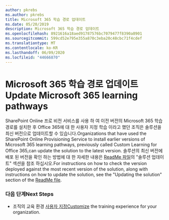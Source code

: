 ```yaml
---
author: pkrebs
ms.author: pkrebs
title: Microsoft 365 학습 경로 업데이트
ms.date: 05/20/2019
description: Microsoft 365 학습 경로 업데이트
ms.openlocfilehash: 8921616a18aed91787576bc7079477f8390a8901
ms.sourcegitcommit: 599cd52e795e355a870c3eba20c48cbc71f4cdef
ms.translationtype: MT
ms.contentlocale: ko-KR
ms.lasthandoff: 06/09/2020
ms.locfileid: "44666870"
---
```

# <a name="update-microsoft-365-learning-pathways"></a><span data-ttu-id="c6e9f-103">Microsoft 365 학습 경로 업데이트</span><span class="sxs-lookup"><span data-stu-id="c6e9f-103">Update Microsoft 365 learning pathways</span></span>

<span data-ttu-id="c6e9f-104">SharePoint Online 프로 비전 서비스를 사용 하 여 이전 버전의 Microsoft 365 학습 경로를 설치한 후 Office 365에 대 한 사용자 지정 학습 이라고 했던 조직은 솔루션을 최신 버전으로 업데이트할 수 있습니다.</span><span class="sxs-lookup"><span data-stu-id="c6e9f-104">Organizations that have used the SharePoint Online Provisioning Service to install earlier versions of Microsoft 365 learning pathways, previously called Custom Learning for Office 365,can update the solution to the latest version.</span></span> <span data-ttu-id="c6e9f-105">솔루션의 최신 버전에 배포 된 버전을 확인 하는 방법에 대 한 자세한 내용은 [ReadMe 파일](https://github.com/pnp/custom-learning-office-365/blob/master/README.md)의 "솔루션 업데이트" 섹션을 참조 하십시오.</span><span class="sxs-lookup"><span data-stu-id="c6e9f-105">For instructions on how to check the version deployed against the most recent version of the solution, along with instructions on how to update the solution, see the "Updating the solution" section of the [ReadMe file](https://github.com/pnp/custom-learning-office-365/blob/master/README.md).</span></span>   

### <a name="next-steps"></a><span data-ttu-id="c6e9f-106">다음 단계</span><span class="sxs-lookup"><span data-stu-id="c6e9f-106">Next Steps</span></span>
- <span data-ttu-id="c6e9f-107">조직의 교육 환경 [사용자 지정](custom_overview.md)</span><span class="sxs-lookup"><span data-stu-id="c6e9f-107">[Customize](custom_overview.md) the training experience for your organization.</span></span>

